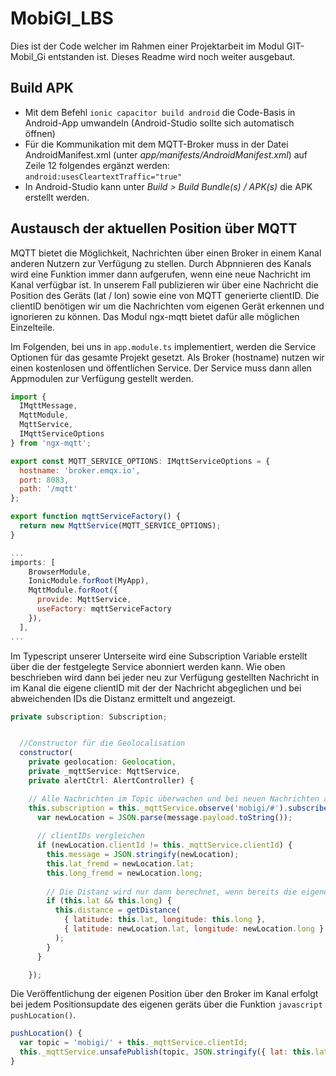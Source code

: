 # MobiGI_LBS
Dies ist der Code welcher im Rahmen einer Projektarbeit im Modul GIT-Mobil_Gi entstanden ist. Dieses Readme wird noch weiter ausgebaut.



## Build APK
* Mit dem Befehl `ionic capacitor build android` die Code-Basis in Android-App umwandeln (Android-Studio sollte sich automatisch öffnen)
* Für die Kommunikation mit dem MQTT-Broker muss in der Datei AndroidManifest.xml (unter *app/manifests/AndroidManifest.xml*) auf Zeile 12 folgendes ergänzt werden: `android:usesCleartextTraffic="true"`
* In Android-Studio kann unter *Build > Build Bundle(s) / APK(s)* die APK erstellt werden.

## Austausch der aktuellen Position über MQTT
MQTT bietet die Möglichkeit, Nachrichten über einen Broker in einem Kanal anderen Nutzern zur Verfügung zu stellen. Durch Abpnnieren des Kanals wird eine Funktion immer dann aufgerufen, wenn eine neue Nachricht im Kanal verfügbar ist. In unserem Fall publizieren wir über eine Nachricht die Position des Geräts (lat / lon) sowie eine von MQTT generierte clientID. Die clientID benötigen wir um die Nachrichten vom eigenen Gerät erkennen und ignorieren zu können. 
Das Modul ngx-mqtt bietet dafür alle möglichen Einzelteile. 

Im Folgenden, bei uns in `app.module.ts` implementiert, werden die Service Optionen für das gesamte Projekt gesetzt. Als Broker (hostname) nutzen wir einen kostenlosen und öffentlichen Service. 
Der Service muss dann allen Appmodulen zur Verfügung gestellt werden.

```javascript
import {
  IMqttMessage,
  MqttModule,
  MqttService,
  IMqttServiceOptions
} from 'ngx-mqtt';

export const MQTT_SERVICE_OPTIONS: IMqttServiceOptions = {
  hostname: 'broker.emqx.io',
  port: 8083,
  path: '/mqtt'
};

export function mqttServiceFactory() {
  return new MqttService(MQTT_SERVICE_OPTIONS);
}
```

```javascript
...
imports: [
    BrowserModule,
    IonicModule.forRoot(MyApp), 
    MqttModule.forRoot({
      provide: MqttService,
      useFactory: mqttServiceFactory
    }),
  ],
...
``` 

Im Typescript unserer Unterseite wird eine Subscription Variable erstellt über die der festgelegte Service abonniert werden kann. Wie oben beschrieben wird dann bei jeder neu zur Verfügung gestellten Nachricht in im Kanal die eigene clientID mit der der Nachricht abgeglichen und bei abweichenden IDs die Distanz ermittelt und angezeigt. 

```javascript
private subscription: Subscription;


  //Constructor für die Geolocalisation
  constructor(
    private geolocation: Geolocation,
    private _mqttService: MqttService,
    private alertCtrl: AlertController) {

    // Alle Nachrichten im Topic überwachen und bei neuen Nachrichten anzeigen
    this.subscription = this._mqttService.observe('mobigi/#').subscribe((message: IMqttMessage) => {
      var newLocation = JSON.parse(message.payload.toString());
      
      // clientIDs vergleichen
      if (newLocation.clientId != this._mqttService.clientId) {
        this.message = JSON.stringify(newLocation);
        this.lat_fremd = newLocation.lat;
        this.long_fremd = newLocation.long;
        
        // Die Distanz wird nur dann berechnet, wenn bereits die eigenen Position festgestellt werden konnte.
        if (this.lat && this.long) {
          this.distance = getDistance(
            { latitude: this.lat, longitude: this.long },
            { latitude: newLocation.lat, longitude: newLocation.long }
          );
        }
      }

    });
```

Die Veröffentlichung der eigenen Position über den Broker im Kanal erfolgt bei jedem Positionsupdate des eigenen geräts über die Funktion ```javascript pushLocation()```.

```javascript
pushLocation() {
  var topic = 'mobigi/' + this._mqttService.clientId;
  this._mqttService.unsafePublish(topic, JSON.stringify({ lat: this.lat, long: this.long, clientId: this._mqttService.clientId }));
}
```
